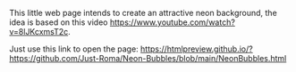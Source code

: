 This little web page intends to create an attractive neon background, the idea is based on this video https://www.youtube.com/watch?v=8lJKcxmsT2c.

Just use this link to open the page:
https://htmlpreview.github.io/?https://github.com/Just-Roma/Neon-Bubbles/blob/main/NeonBubbles.html
